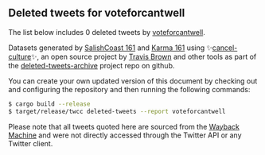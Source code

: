 ## Deleted tweets for voteforcantwell

The list below includes 0 deleted tweets by
[voteforcantwell](https://twitter.com/voteforcantwell).



Datasets generated by [SalishCoast 161](https://twitter.com/SalishCoastA) and [Karma 161](https://twitter.com/KarmaOneSixOne)
using ✨[cancel-culture](https://github.com/travisbrown/cancel-culture)✨, an open source project by [Travis Brown](https://twitter.com/travisbrown) 
and other tools as part of the [deleted-tweets-archive](https://github.com/salcoast/deleted-tweets-archive/) project repo on github.

You can create your own updated version of this document by checking out and configuring the
repository and then running the following commands:

```bash
$ cargo build --release
$ target/release/twcc deleted-tweets --report voteforcantwell
```

Please note that all tweets quoted here are sourced from the
[Wayback Machine](https://web.archive.org) and were not directly accessed through the Twitter API or
any Twitter client.

